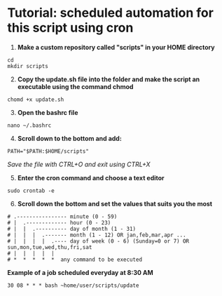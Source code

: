 # Tutorial: scheduled automation for this script using cron
1. **Make a custom repository called "scripts" in your HOME directory**
```
cd
mkdir scripts 
```
2. **Copy the update.sh file into the folder and make the script an executable using the command chmod**
```
chomd +x update.sh
```
3. **Open the bashrc file** 
```
nano ~/.bashrc
```
4. **Scroll down to the bottom and add:**
```
PATH="$PATH:$HOME/scripts"
```
*Save the file with CTRL+O and exit using CTRL+X*

5. **Enter the cron command and choose a text editor**
```
sudo crontab -e
```
6. **Scroll down the bottom and set the values that suits you the most**

```
# .---------------- minute (0 - 59)
# |  .------------- hour (0 - 23)
# |  |  .---------- day of month (1 - 31)
# |  |  |  .------- month (1 - 12) OR jan,feb,mar,apr ...
# |  |  |  |  .---- day of week (0 - 6) (Sunday=0 or 7) OR sun,mon,tue,wed,thu,fri,sat
# |  |  |  |  |
# *  *  *  *  *  any command to be executed
```
**Example of a job scheduled everyday at 8:30 AM**
```
30 08 * * * bash ~home/user/scripts/update
```
